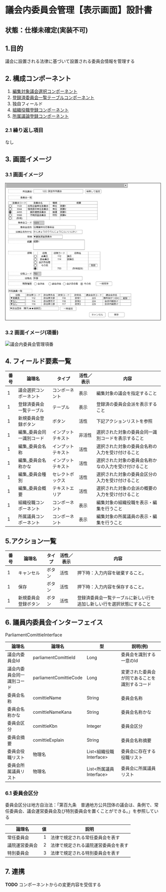 ﻿# 議会内委員会管理【表示画面】設計書

## 状態：仕様未確定(実装不可)

## 1.目的

議会に設置される法律に基づいて設置される委員会情報を管理する

## 2. 構成コンポーネント

1. [編集対象議会選択コンポーネント](../#)
2. [登録済委員会一覧テーブルコンポーネント](../#)
3. 独自フィールド
4. [組織役職登録コンポーネント](../../common/front/organization_post_input/organization_post_input.md)
5. [所属議論登録コンポーネント](../../common/front/organization_affiliation_input/organization_affiliation_input.md)

### 2.1 繰り返し項目

なし

## 3. 画面イメージ

### 3.1 画面イメージ

![議会内委員会管理](image/議会内委員会管理.drawio.png)

### 3.2 画面イメージ(項番)

![議会内委員会管理項番](image/議会内委員会管理項番.drawio.png)

## 4. フィールド要素一覧

| 番号 |          論理名           |       タイプ       | 活性／表示 |                         内容                         |
| ---- | ------------------------- | ------------------ | ---------- | ---------------------------------------------------- |
| 1    | 議会選択コンポーネント    | コンポーネント     | 表示       | 編集対象の議会を指定すること                         |
| 1    | 登録済委員会一覧テーブル  | テーブル           | 表示       | 登録済の委員会会派を表示すること                     |
| 1    | 新規委員会登録ボタン      | ボタン             | 活性       | 下記アクションリストを参照                           |
| 1    | 編集_委員会同一識別コード | インプットテキスト | 非活性     | 選択された対象の委員会同一識別コードを表示すること   |
| 1    | 編集_委員会名称           | インプットテキスト | 活性       | 選択された対象の委員会名称の入力を受け付けること     |
| 1    | 編集_委員会名称かな       | インプットテキスト | 活性       | 選択された対象の委員会名称かなの入力を受け付けること |
| 1    | 編集_委員会種別           | セレクトボックス   | 活性       | 選択された対象の委員会区分の入力を受け付けること     |
| 1    | 編集_委員会概要           | テキストエリア     | 活性       | 選択された対象の会派の概要の入力を受け付けること     |
| 1    | 組織役職コンポーネント    | コンポーネント     | 表示       | 編集対象の組織役職を表示・編集を行うこと             |
| 1    | 所属議員コンポーネント    | コンポーネント     | 表示       | 編集対象の所属議員の表示・編集を行うこと             |

## 5.アクション一覧

| 番号 |        論理名        | タイプ | 活性／表示 |                                  内容                                  |
| ---- | -------------------- | ------ | ---------- | ---------------------------------------------------------------------- |
| 1    | キャンセル           | ボタン | 活性       | 押下時：入力内容を破棄すること。                                       |
| 1    | 保存                 | ボタン | 活性       | 押下時：入力内容を保存すること。                                       |
| 1    | 新規委員会登録ボタン | ボタン | 活性       | 登録済委員会一覧テーブルに新しい行を追加し新しい行を選択状態にすること |

## 6. 議員内委員会インターフェイス

ParliamentComittieInterface

 |           論理名           |         論理名         |           型            |                    説明(例)                    |
 | -------------------------- | ---------------------- | ----------------------- | ---------------------------------------------- |
 | 議会内委員会Id             | parliamentComittieId   | Long                    | 委員会を識別する一意のId                       |
 | 議会内委員会同一識別コード | parliamentComittieCode | Long                    | 変更された委員会が同であることを識別するコード |
 | 委員会名称                 | comittieName           | String                  | 委員会名称                                     |
 | 委員会名称かな             | comittieNameKana       | String                  | 委員会名称かな                                 |
 | 委員会区分                 | comittieKbn            | Integer                 | 委員会区分                                     |
 | 委員会摘要                 | comittieExplain        | String                  | 委員会名称摘要                                 |
 | 委員会役職リスト           | 物理名                 | List<組織役職Interface> | 委員会に存在する役職リスト                     |
 | 委員会所属議員リスト       | 物理名                 | List<所属議員Interface> | 委員会に所属議員リスト                         |

### 6.1 委員会区分

委員会区分は地方自治法：「第百九条　普通地方公共団体の議会は、条例で、常任委員会、議会運営委員会及び特別委員会を置くことができる。」を参照している

|     論理名     |  値  |                 説明                 |
| -------------- | ---: | ------------------------------------ |
| 常任委員会     |    1 | 法律で規定される常任委員会を表す     |
| 議院運営委員会 |    2 | 法律で規定される議院運営委員会を表す |
| 特別委員会     |    3 | 法律で規定される特別委員会を表す     |

## 7. 連携

**TODO** コンポーネントからの変更内容を受信する
